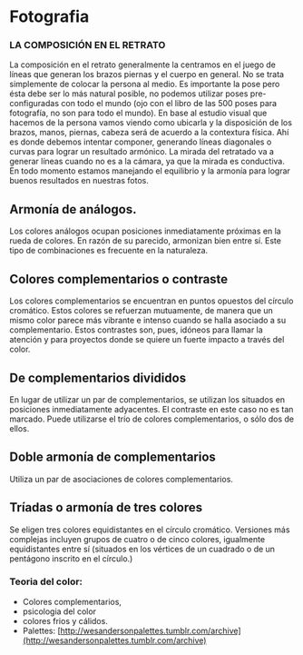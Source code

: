 # Fotografia

### LA COMPOSICIÓN EN EL RETRATO

La composición en el retrato generalmente la centramos en el juego de líneas que generan los brazos piernas y el cuerpo en general. No se trata simplemente de colocar la persona al medio. Es importante la pose pero ésta debe ser lo más natural posible, no podemos utilizar poses pre-configuradas con todo el mundo \(ojo con el libro de las 500 poses para fotografía, no son para todo el mundo\). En base al estudio visual que hacemos de la persona vamos viendo como ubicarla y la disposición de los brazos, manos, piernas, cabeza será de acuerdo a la contextura física. Ahí es donde debemos intentar componer, generando líneas diagonales o curvas para lograr un resultado armónico. La mirada del retratado va a generar líneas cuando no es a la cámara, ya que la mirada es conductiva. En todo momento estamos manejando el equilibrio y la armonía para lograr buenos resultados en nuestras fotos.

## Armonía de análogos.

Los colores análogos ocupan posiciones inmediatamente próximas en la rueda de colores. En razón de su parecido, armonizan bien entre sí. Este tipo de combinaciones es frecuente en la naturaleza.

## Colores complementarios o contraste

Los colores complementarios se encuentran en puntos opuestos del círculo cromático. Estos colores se refuerzan mutuamente, de manera que un mismo color parece más vibrante e intenso cuando se halla asociado a su complementario. Estos contrastes son, pues, idóneos para llamar la atención y para proyectos donde se quiere un fuerte impacto a través del color.

## De complementarios divididos

En lugar de utilizar un par de complementarios, se utilizan los situados en posiciones inmediatamente adyacentes. El contraste en este caso no es tan marcado. Puede utilizarse el trío de colores complementarios, o sólo dos de ellos.

## Doble armonía de complementarios

Utiliza un par de asociaciones de colores complementarios.

## Tríadas o armonía de tres colores

Se eligen tres colores equidistantes en el círculo cromático. Versiones más complejas incluyen grupos de cuatro o de cinco colores, igualmente equidistantes entre sí \(situados en los vértices de un cuadrado o de un pentágono inscrito en el círculo.\)

### Teoria del color:

* Colores complementarios,
* psicologia del color
* colores frios y cálidos.
* Palettes: [http://wesandersonpalettes.tumblr.com/archive](http://wesandersonpalettes.tumblr.com/archive)

